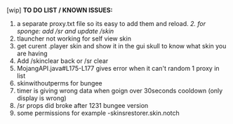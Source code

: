 [wip]
**TO DO LIST / KNOWN ISSUES:**
1.  a separate proxy.txt file so its easy to add them and reload.
*2. for sponge: add /sr and update /skin*
3. tlauncher not working for self view skin
3. get curent .player skin and show it in the gui skull to know what skin you are having
4. Add /skinclear back or /sr clear
5. MojangAPI.java#L175-L177 gives error when it can't random 1 proxy in list
6. skinwithoutperms for bungee 
7. timer is giving wrong data when goign over 30seconds cooldown (only display is wrong)
8. /sr props did broke after 1231 bungee version
9. some permissions for example -skinsrestorer.skin.notch

